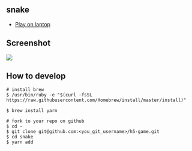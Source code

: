 ## snake
- [Play on laptop](https://gregrary.github.io/snake/)

## Screenshot
![](https://i.imgur.com/D5lmgYa.png)

## How to develop
```
# install brew
$ /usr/bin/ruby -e "$(curl -fsSL https://raw.githubusercontent.com/Homebrew/install/master/install)"

$ brew install yarn

# fork to your repo on github
$ cd ~
$ git clone git@github.com:<you_git_username>/h5-game.git
$ cd snake
$ yarn add
```

